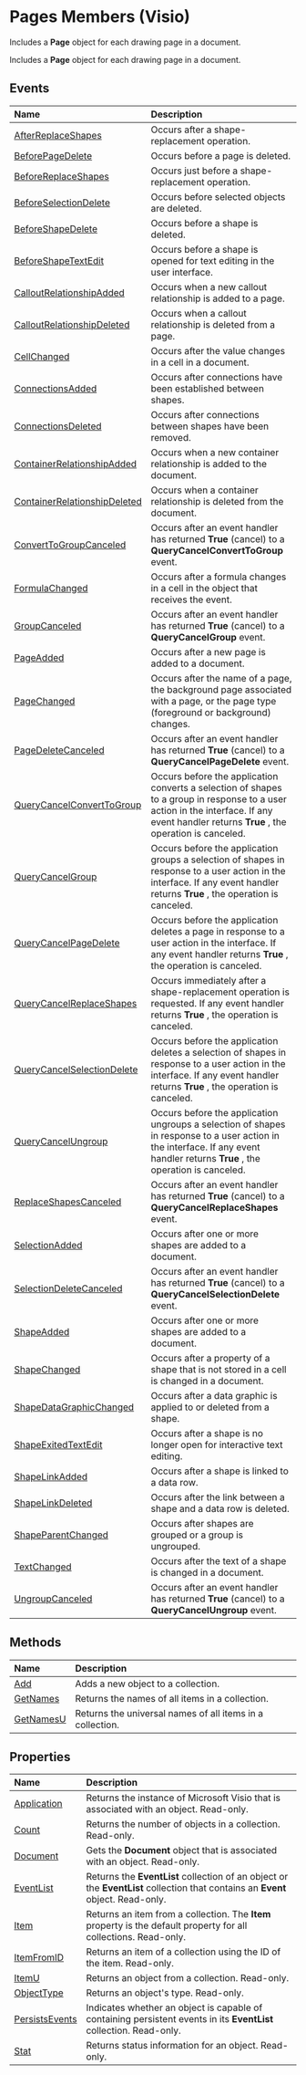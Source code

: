 
# Pages Members (Visio)
Includes a  **Page** object for each drawing page in a document.

Includes a  **Page** object for each drawing page in a document.


## Events



|**Name**|**Description**|
|:-----|:-----|
|[AfterReplaceShapes](05c33bdd-e697-d36e-46a8-45705e9ad2c2.md)|Occurs after a shape-replacement operation.|
|[BeforePageDelete](52fbea6b-0258-8610-74e2-74ade9f8ae49.md)|Occurs before a page is deleted.|
|[BeforeReplaceShapes](3f6dbc31-0583-dd67-0432-335d6df7a50c.md)|Occurs just before a shape-replacement operation.|
|[BeforeSelectionDelete](2c0ad4cf-f734-f5f2-1fea-c5ce846cfd05.md)|Occurs before selected objects are deleted.|
|[BeforeShapeDelete](e83bb4cc-b9a0-1435-507f-149f5a108ab5.md)|Occurs before a shape is deleted.|
|[BeforeShapeTextEdit](3006644c-9c2e-6a35-f484-f2dc3d12c1e3.md)|Occurs before a shape is opened for text editing in the user interface.|
|[CalloutRelationshipAdded](45f350ca-05ed-b775-d5da-b0d9c8a5c885.md)|Occurs when a new callout relationship is added to a page.|
|[CalloutRelationshipDeleted](5e5a3149-9179-8e7c-3728-36e7e2cc3c71.md)|Occurs when a callout relationship is deleted from a page.|
|[CellChanged](eb25f423-76eb-b82a-953b-460ab2b10a00.md)|Occurs after the value changes in a cell in a document.|
|[ConnectionsAdded](7b2a471c-425f-0ab5-2cae-561dc67e343c.md)|Occurs after connections have been established between shapes.|
|[ConnectionsDeleted](af35574e-2855-2581-e51a-b777eaa83aca.md)|Occurs after connections between shapes have been removed.|
|[ContainerRelationshipAdded](8d7480e7-0131-8c02-11ad-d5784679e387.md)|Occurs when a new container relationship is added to the document.|
|[ContainerRelationshipDeleted](ed72e2e1-00c8-9ae0-eb53-57fe75035345.md)|Occurs when a container relationship is deleted from the document.|
|[ConvertToGroupCanceled](a665309f-bf0c-58b1-35ec-3843ef2a1e77.md)|Occurs after an event handler has returned  **True** (cancel) to a **QueryCancelConvertToGroup** event.|
|[FormulaChanged](97c8766e-b682-7df9-7e2c-9a558d5d09f1.md)|Occurs after a formula changes in a cell in the object that receives the event.|
|[GroupCanceled](331fc5c3-bd2c-129c-fed2-3f0fe53f95e5.md)|Occurs after an event handler has returned  **True** (cancel) to a **QueryCancelGroup** event.|
|[PageAdded](59268803-17a2-e1fd-70da-45506b9076a3.md)|Occurs after a new page is added to a document.|
|[PageChanged](7e6f4eec-4043-fa9b-4225-6f5120676bde.md)|Occurs after the name of a page, the background page associated with a page, or the page type (foreground or background) changes.|
|[PageDeleteCanceled](72e07c4f-70c9-a310-4086-ba2aff1cafbc.md)|Occurs after an event handler has returned  **True** (cancel) to a **QueryCancelPageDelete** event.|
|[QueryCancelConvertToGroup](97d86952-e77f-55ad-84aa-237ee750f6c9.md)|Occurs before the application converts a selection of shapes to a group in response to a user action in the interface. If any event handler returns  **True** , the operation is canceled.|
|[QueryCancelGroup](02e97010-02b9-1062-22fb-0b3d24eb90f1.md)|Occurs before the application groups a selection of shapes in response to a user action in the interface. If any event handler returns  **True** , the operation is canceled.|
|[QueryCancelPageDelete](ca487884-ca7f-a1b6-1800-95550a056c8f.md)|Occurs before the application deletes a page in response to a user action in the interface. If any event handler returns  **True** , the operation is canceled.|
|[QueryCancelReplaceShapes](d11ff976-0016-da6b-92fb-379baa7e8f94.md)|Occurs immediately after a shape-replacement operation is requested. If any event handler returns  **True** , the operation is canceled.|
|[QueryCancelSelectionDelete](d9749c36-d336-f251-7f69-c48bcf590d56.md)|Occurs before the application deletes a selection of shapes in response to a user action in the interface. If any event handler returns  **True** , the operation is canceled.|
|[QueryCancelUngroup](b1844dea-5b97-2a8e-5ec7-143afdf44067.md)|Occurs before the application ungroups a selection of shapes in response to a user action in the interface. If any event handler returns  **True** , the operation is canceled.|
|[ReplaceShapesCanceled](f0ce8c66-7a15-5f91-8c89-e177bc6671d2.md)|Occurs after an event handler has returned  **True** (cancel) to a **QueryCancelReplaceShapes** event.|
|[SelectionAdded](76ffc5b0-fccb-d963-76cd-fe2fcc9829f2.md)|Occurs after one or more shapes are added to a document.|
|[SelectionDeleteCanceled](3644b404-e5e5-b18c-5131-406822fd66e1.md)|Occurs after an event handler has returned  **True** (cancel) to a **QueryCancelSelectionDelete** event.|
|[ShapeAdded](7a68596c-8d8e-255d-0b3a-4490cb2f99d5.md)|Occurs after one or more shapes are added to a document.|
|[ShapeChanged](a012a091-b7cc-0d7c-36a2-bbfc675356d0.md)|Occurs after a property of a shape that is not stored in a cell is changed in a document.|
|[ShapeDataGraphicChanged](c96ef86a-2635-2e2b-4d3c-4cb24ceaae69.md)|Occurs after a data graphic is applied to or deleted from a shape.|
|[ShapeExitedTextEdit](c4af9e02-79ad-0840-2e74-10fa946abd10.md)|Occurs after a shape is no longer open for interactive text editing.|
|[ShapeLinkAdded](432a8daa-9545-0df7-3e78-65464e74c7df.md)|Occurs after a shape is linked to a data row.|
|[ShapeLinkDeleted](f39e1e75-3f1a-04a7-6232-8d1d17560175.md)|Occurs after the link between a shape and a data row is deleted.|
|[ShapeParentChanged](9a566e9f-479f-c69d-8831-21fd7694c201.md)|Occurs after shapes are grouped or a group is ungrouped.|
|[TextChanged](612fac07-8abe-4697-9634-108eeea78f0e.md)|Occurs after the text of a shape is changed in a document.|
|[UngroupCanceled](9ee7c970-7cb4-3683-b71c-1c828bbd4ec4.md)|Occurs after an event handler has returned  **True** (cancel) to a **QueryCancelUngroup** event.|

## Methods



|**Name**|**Description**|
|:-----|:-----|
|[Add](b2e09b89-4232-fffe-28b2-ceb468dd2837.md)|Adds a new object to a collection.|
|[GetNames](9e3c9e6a-94fe-aa1f-0591-60e6f7314b7f.md)|Returns the names of all items in a collection.|
|[GetNamesU](eb7ac155-5124-f25d-3c5a-a30773940dd0.md)|Returns the universal names of all items in a collection.|

## Properties



|**Name**|**Description**|
|:-----|:-----|
|[Application](f3f8fdf7-8ca2-aa43-a0eb-3fd5151ad8da.md)|Returns the instance of Microsoft Visio that is associated with an object. Read-only.|
|[Count](1e240cc4-07f3-ceb1-7eb3-7a6d5071f630.md)|Returns the number of objects in a collection. Read-only.|
|[Document](d2825f21-f4ba-05d6-62b8-646e8c4be43e.md)|Gets the  **Document** object that is associated with an object. Read-only.|
|[EventList](2baa8080-d099-c2c0-86f6-040c8edd82c0.md)|Returns the  **EventList** collection of an object or the **EventList** collection that contains an **Event** object. Read-only.|
|[Item](c52ace02-486f-d50b-caf5-109b78008d77.md)|Returns an item from a collection. The  **Item** property is the default property for all collections. Read-only.|
|[ItemFromID](0355a186-b7bf-51e5-bb2c-433417cf2d33.md)|Returns an item of a collection using the ID of the item. Read-only.|
|[ItemU](cb5af44e-b8de-229d-b7da-d6377f68c494.md)|Returns an object from a collection. Read-only.|
|[ObjectType](b36f235d-2c04-8d11-e50a-59c245c2fc0b.md)|Returns an object's type. Read-only.|
|[PersistsEvents](fb239aaf-ff62-8231-dd47-4fe8b70b3062.md)|Indicates whether an object is capable of containing persistent events in its  **EventList** collection. Read-only.|
|[Stat](429cc898-4daf-e269-4e10-ac808f429d62.md)|Returns status information for an object. Read-only.|
